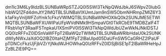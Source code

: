 dm1lc3M6Ly9ldzBLSUNBaWRpSTZJQ0l5SWl3TkNpQWdJbkJ6SWpvZ0lubGhibWQ1ZFd4dmJtY2lMQTBLSUNBaVlXUmtJam9nSW5ObmNHRmpZMlZ6Y3k1aFkyVnljWFZoYmk1cFkzVWlMQTBLSUNBaWNHOXlkQ0k2SUNJME5ETWlMQTBLSUNBaWFXUWlPaUFpWVdNMk9HSmpaVGt0TkRCbE9TMDBZalF4TFRsbVlqY3RaalF5TnpkaU1XSmlPV0l5SWl3TkNpQWdJbUZwWkNJNklDSTJOQ0lzRFFvZ0lDSnVaWFFpT2lBaWQzTWlMQTBLSUNBaWRIbHdaU0k2SUNKdWIyNWxJaXdOQ2lBZ0ltaHZjM1FpT2lBaUlpd05DaUFnSW5CaGRHZ2lPaUFpTDNCcFkzUjFjbVZrYjNkdWJHOWhaQ0lzRFFvZ0lDSjBiSE1pT2lBaWRHeHpJZzBLZlE9PQ==
